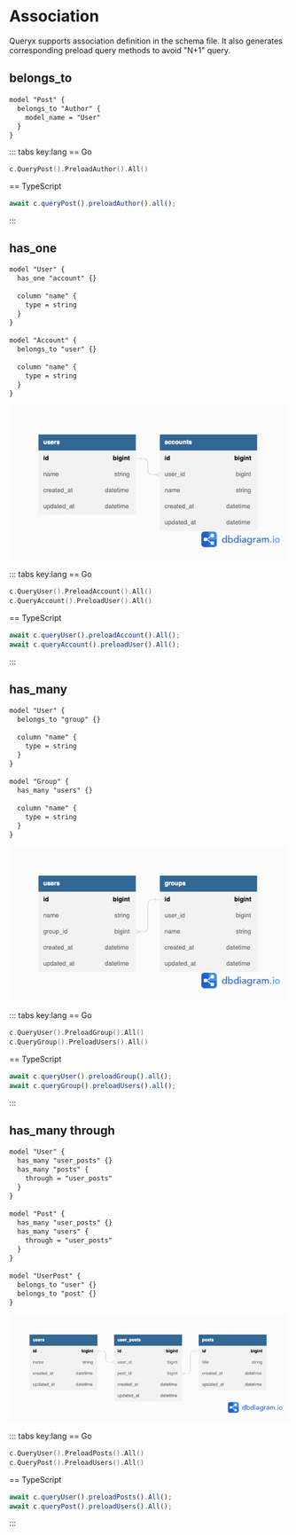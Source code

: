 # Association

Queryx supports association definition in the schema file. It also generates corresponding preload query methods to avoid "N+1" query.

## belongs_to

```hcl
model "Post" {
  belongs_to "Author" {
    model_name = "User"
  }
}
```

::: tabs key:lang
== Go

```go
c.QueryPost().PreloadAuthor().All()
```

== TypeScript

```typescript
await c.queryPost().preloadAuthor().all();
```

:::

## has_one

```hcl
model "User" {
  has_one "account" {}

  column "name" {
    type = string
  }
}

model "Account" {
  belongs_to "user" {}

  column "name" {
    type = string
  }
}
```

![](./has_one.png)

::: tabs key:lang
== Go

```go
c.QueryUser().PreloadAccount().All()
c.QueryAccount().PreloadUser().All()
```

== TypeScript

```typescript
await c.queryUser().preloadAccount().All();
await c.queryAccount().preloadUser().All();
```

:::

## has_many

```hcl
model "User" {
  belongs_to "group" {}

  column "name" {
    type = string
  }
}

model "Group" {
  has_many "users" {}

  column "name" {
    type = string
  }
}
```

![](./has_many.png)

::: tabs key:lang
== Go

```go
c.QueryUser().PreloadGroup().All()
c.QueryGroup().PreloadUsers().All()
```

== TypeScript

```typescript
await c.queryUser().preloadGroup().all();
await c.queryGroup().preloadUsers().all();
```

:::

## has_many through

```hcl
model "User" {
  has_many "user_posts" {}
  has_many "posts" {
    through = "user_posts"
  }
}

model "Post" {
  has_many "user_posts" {}
  has_many "users" {
    through = "user_posts"
  }
}

model "UserPost" {
  belongs_to "user" {}
  belongs_to "post" {}
}
```

![](./has_many_through.png)

::: tabs key:lang
== Go

```go
c.QueryUser().PreloadPosts().All()
c.QueryPost().PreloadUsers().All()
```

== TypeScript

```typescript
await c.queryUser().preloadPosts().All();
await c.queryPost().preloadUsers().All();
```

:::

